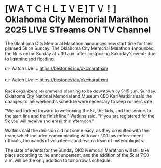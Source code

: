# [ＷＡＴＣＨＬＩＶＥ]ＴＶ！] Oklahoma City Memorial Marathon 2025 LIVE STreams ON TV Channel 

 The Oklahoma City Memorial Marathon announces new start time for their planned 5k on Sunday. The Oklahoma City Memorial Marathon announced the 5k is on for Sunday at 7:30 a.m. after postponing Saturday's events due to lightning and flooding.

👉 Watch Live ::: https://bestones.icu/okcmarathon/

👉 Watch Live ::: https://bestones.icu/okcmarathon/

Race organizers recommend planning to be downtown by 5:15 a.m. Sunday. Oklahoma City National Memorial and Museum CEO Kari Watkins said the changes to the weekend's schedule were necessary to keep runners safe.

"We had looked forward to welcoming the 5k, the kids, and the seniors to the start line and the finish line," Watkins said. "If you are registered for the 5k you will receive and email this afternoon."

Watkins said the decision did not come easy, as they consulted with their team, which included communicating with over 300 law enforcement officials, thousands of volunteers, and even a team of meteorologists.

The slate of events for the Sunday OKC Memorial Marathon will still take place according to the announcement, and the addition of the 5k at 7:30 a.m. will be the only addition to tomorrow's schedule.
